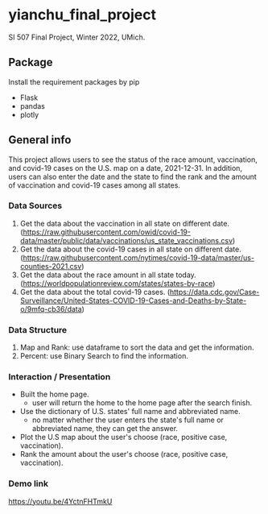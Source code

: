 # yianchu_final_project
SI 507 Final Project, Winter 2022, UMich.


## Package
Install the requirement packages by pip
- Flask
- pandas
- plotly

## General info
This project allows users to see the status of the race amount, vaccination, and covid-19 cases on the U.S. map on a date, 2021-12-31. In addition, users can also enter the date and the state to find the rank and the amount of vaccination and covid-19 cases among all states. 




### Data Sources
1. Get the data about the vaccination in all state on different date.
(https://raw.githubusercontent.com/owid/covid-19-data/master/public/data/vaccinations/us_state_vaccinations.csv)
2. Get the data about the covid-19 cases in all state on different date.
(https://raw.githubusercontent.com/nytimes/covid-19-data/master/us-counties-2021.csv)
3. Get the data about the race amount in all state today.
(https://worldpopulationreview.com/states/states-by-race)
4. Get the data about the total covid-19 cases.
(https://data.cdc.gov/Case-Surveillance/United-States-COVID-19-Cases-and-Deaths-by-State-o/9mfq-cb36/data)

### Data Structure
1. Map and Rank: use dataframe to sort the data and get the information.
2. Percent: use Binary Search to find the information.


### Interaction / Presentation
- Built the home page.
  - user will return the home to the home page after the search finish.
- Use the dictionary of U.S. states' full name and abbreviated name.
  - no matter whether the user enters the state's full name or abbreviated name, they can get the answer.
- Plot the U.S map about the user's choose (race, positive case, vaccination).
- Rank the amount about the user's choose (race, positive case, vaccination).

### Demo link
https://youtu.be/4YctnFHTmkU


